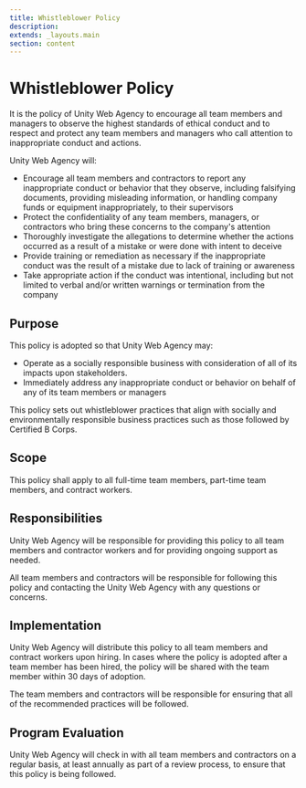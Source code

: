 ```yaml
---
title: Whistleblower Policy
description:
extends: _layouts.main
section: content
---
```


# Whistleblower Policy

It is the policy of Unity Web Agency to encourage all team members and managers to observe the highest standards of ethical conduct and to respect and protect any team members and managers who call attention to inappropriate conduct and actions.

Unity Web Agency will:

* Encourage all team members and contractors to report any inappropriate conduct or behavior that they observe, including falsifying documents, providing misleading information, or handling company funds or equipment inappropriately, to their supervisors
* Protect the confidentiality of any team members, managers, or contractors who bring these concerns to the company's attention
* Thoroughly investigate the allegations to determine whether the actions occurred as a result of a mistake or were done with intent to deceive
* Provide training or remediation as necessary if the inappropriate conduct was the result of a mistake due to lack of training or awareness
* Take appropriate action if the conduct was intentional, including but not limited to verbal and/or written warnings or termination from the company

## Purpose

This policy is adopted so that Unity Web Agency may:

* Operate as a socially responsible business with consideration of all of its impacts upon stakeholders.
* Immediately address any inappropriate conduct or behavior on behalf of any of its team members or managers

This policy sets out whistleblower practices that align with socially and environmentally responsible business practices such as those followed by Certified B Corps.

## Scope

This policy shall apply to all full-time team members, part-time team members, and contract workers.

## Responsibilities

Unity Web Agency will be responsible for providing this policy to all team members and contractor workers and for providing ongoing support as needed.

All team members and contractors will be responsible for following this policy and contacting the Unity Web Agency with any questions or concerns.

## Implementation

Unity Web Agency will distribute this policy to all team members and contract workers upon hiring. In cases where the policy is adopted after a team member has been hired, the policy will be shared with the team member within 30 days of adoption.

The team members and contractors will be responsible for ensuring that all of the recommended practices will be followed.

## Program Evaluation

Unity Web Agency will check in with all team members and contractors on a regular basis, at least annually as part of a review process, to ensure that this policy is being followed.
